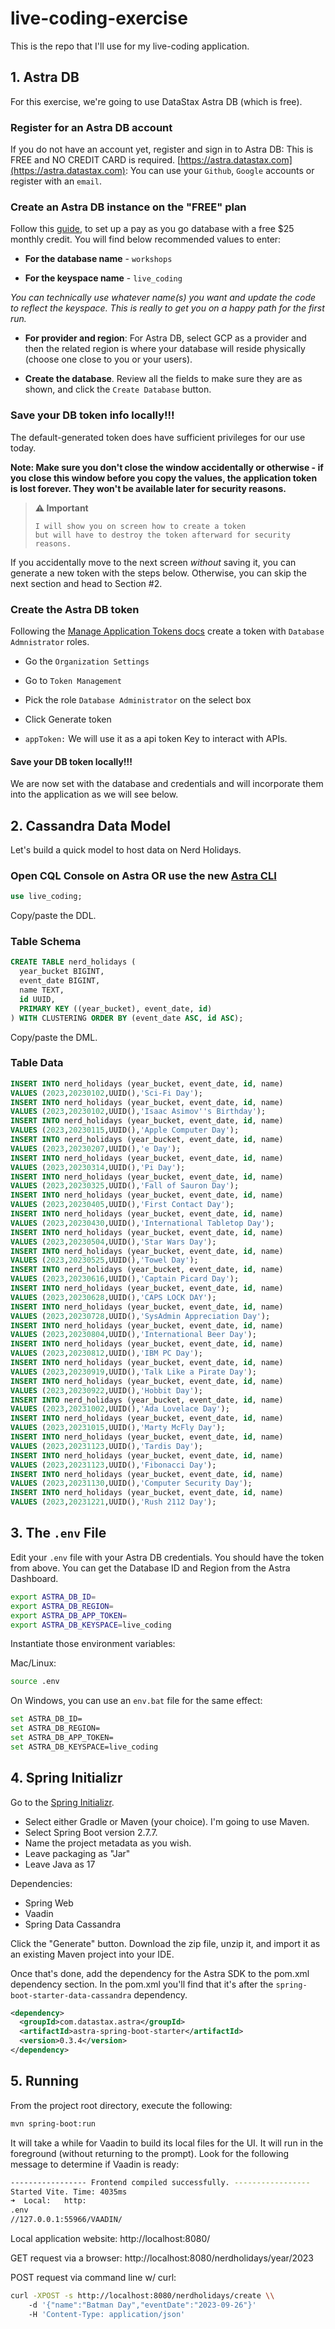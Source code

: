 # live-coding-exercise
This is the repo that I'll use for my live-coding application.

## 1. Astra DB

For this exercise, we're going to use DataStax Astra DB (which is free).

### Register for an Astra DB account

If you do not have an account yet, register and sign in to Astra DB: This is FREE and NO CREDIT CARD is required. [https://astra.datastax.com](https://astra.datastax.com): You can use your `Github`, `Google` accounts or register with an `email`.

### Create an Astra DB instance on the "FREE" plan

Follow this [guide](https://docs.datastax.com/en/astra/docs/creating-your-astra-database.html), to set up a pay as you go database with a free $25 monthly credit. You will find below recommended values to enter:

- **For the database name** - `workshops`

- **For the keyspace name** - `live_coding`

_You can technically use whatever name(s) you want and update the code to reflect the keyspace. This is really to get you on a happy path for the first run._

- **For provider and region**: For Astra DB, select GCP as a provider and then the related region is where your database will reside physically (choose one close to you or your users).

- **Create the database**. Review all the fields to make sure they are as shown, and click the `Create Database` button.

### Save your DB token info locally!!!

The default-generated token does have sufficient privileges for our use today.

**Note: Make sure you don't close the window accidentally or otherwise - if you close this window before you copy the values, the application token is lost forever. They won't be available later for security reasons.**

> **⚠️ Important**
> ```
> I will show you on screen how to create a token
> but will have to destroy the token afterward for security reasons.
> ```

If you accidentally move to the next screen _without_ saving it, you can generate a new token with the steps below.  Otherwise, you can skip the next section and head to Section #2.

### Create the Astra DB token

Following the [Manage Application Tokens docs](https://docs.datastax.com/en/astra/docs/manage-application-tokens.html) create a token with `Database Admnistrator` roles.

- Go the `Organization Settings`

- Go to `Token Management`

- Pick the role `Database Administrator` on the select box

- Click Generate token

- `appToken:` We will use it as a api token Key to interact with APIs.

#### Save your DB token locally!!!

We are now set with the database and credentials and will incorporate them into the application as we will see below.

## 2. Cassandra Data Model

Let's build a quick model to host data on Nerd Holidays.

### Open CQL Console on Astra OR use the new [Astra CLI](https://www.datastax.com/blog/introducing-cassandra-astra-cli)

```sql
use live_coding;
```

Copy/paste the DDL.

### Table Schema
```sql
CREATE TABLE nerd_holidays (
  year_bucket BIGINT,
  event_date BIGINT,
  name TEXT,
  id UUID,
  PRIMARY KEY ((year_bucket), event_date, id)
) WITH CLUSTERING ORDER BY (event_date ASC, id ASC);
```

Copy/paste the DML.

### Table Data
```sql
INSERT INTO nerd_holidays (year_bucket, event_date, id, name)
VALUES (2023,20230102,UUID(),'Sci-Fi Day');
INSERT INTO nerd_holidays (year_bucket, event_date, id, name)
VALUES (2023,20230102,UUID(),'Isaac Asimov''s Birthday');
INSERT INTO nerd_holidays (year_bucket, event_date, id, name)
VALUES (2023,20230115,UUID(),'Apple Computer Day');
INSERT INTO nerd_holidays (year_bucket, event_date, id, name)
VALUES (2023,20230207,UUID(),'e Day');
INSERT INTO nerd_holidays (year_bucket, event_date, id, name)
VALUES (2023,20230314,UUID(),'Pi Day');
INSERT INTO nerd_holidays (year_bucket, event_date, id, name)
VALUES (2023,20230325,UUID(),'Fall of Sauron Day');
INSERT INTO nerd_holidays (year_bucket, event_date, id, name)
VALUES (2023,20230405,UUID(),'First Contact Day');
INSERT INTO nerd_holidays (year_bucket, event_date, id, name)
VALUES (2023,20230430,UUID(),'International Tabletop Day');
INSERT INTO nerd_holidays (year_bucket, event_date, id, name)
VALUES (2023,20230504,UUID(),'Star Wars Day');
INSERT INTO nerd_holidays (year_bucket, event_date, id, name)
VALUES (2023,20230525,UUID(),'Towel Day');
INSERT INTO nerd_holidays (year_bucket, event_date, id, name)
VALUES (2023,20230616,UUID(),'Captain Picard Day');
INSERT INTO nerd_holidays (year_bucket, event_date, id, name)
VALUES (2023,20230628,UUID(),'CAPS LOCK DAY');
INSERT INTO nerd_holidays (year_bucket, event_date, id, name)
VALUES (2023,20230728,UUID(),'SysAdmin Appreciation Day');
INSERT INTO nerd_holidays (year_bucket, event_date, id, name)
VALUES (2023,20230804,UUID(),'International Beer Day');
INSERT INTO nerd_holidays (year_bucket, event_date, id, name)
VALUES (2023,20230812,UUID(),'IBM PC Day');
INSERT INTO nerd_holidays (year_bucket, event_date, id, name)
VALUES (2023,20230919,UUID(),'Talk Like a Pirate Day');
INSERT INTO nerd_holidays (year_bucket, event_date, id, name)
VALUES (2023,20230922,UUID(),'Hobbit Day');
INSERT INTO nerd_holidays (year_bucket, event_date, id, name)
VALUES (2023,20231002,UUID(),'Ada Lovelace Day');
INSERT INTO nerd_holidays (year_bucket, event_date, id, name)
VALUES (2023,20231015,UUID(),'Marty McFly Day');
INSERT INTO nerd_holidays (year_bucket, event_date, id, name)
VALUES (2023,20231123,UUID(),'Tardis Day');
INSERT INTO nerd_holidays (year_bucket, event_date, id, name)
VALUES (2023,20231123,UUID(),'Fibonacci Day');
INSERT INTO nerd_holidays (year_bucket, event_date, id, name)
VALUES (2023,20231130,UUID(),'Computer Security Day');
INSERT INTO nerd_holidays (year_bucket, event_date, id, name)
VALUES (2023,20231221,UUID(),'Rush 2112 Day');
```

## 3. The `.env` File

Edit your `.env` file with your Astra DB credentials.  You should have the token from above.  You can get the Database ID and Region from the Astra Dashboard.

```bash
export ASTRA_DB_ID=
export ASTRA_DB_REGION=
export ASTRA_DB_APP_TOKEN=
export ASTRA_DB_KEYSPACE=live_coding
```

Instantiate those environment variables:

Mac/Linux:
```bash
source .env
```

On Windows, you can use an `env.bat` file for the same effect:
```bash
set ASTRA_DB_ID=
set ASTRA_DB_REGION=
set ASTRA_DB_APP_TOKEN=
set ASTRA_DB_KEYSPACE=live_coding
```

## 4. Spring Initializr

Go to the [Spring Initializr](https://start.spring.io/).

 - Select either Gradle or Maven (your choice).  I'm going to use Maven.
 - Select Spring Boot version 2.7.7.
 - Name the project metadata as you wish.
 - Leave packaging as "Jar"
 - Leave Java as 17

Dependencies:
 - Spring Web
 - Vaadin
 - Spring Data Cassandra

Click the "Generate" button.  Download the zip file, unzip it, and import it as an existing Maven project into your IDE.

Once that's done, add the dependency for the Astra SDK to the pom.xml dependency section.  In the pom.xml you'll find that it's after the `spring-boot-starter-data-cassandra` dependency.

```xml
<dependency>
  <groupId>com.datastax.astra</groupId>
  <artifactId>astra-spring-boot-starter</artifactId>
  <version>0.3.4</version>
</dependency>
```


## 5. Running

From the project root directory, execute the following:

```bash
mvn spring-boot:run
```

It will take a while for Vaadin to build its local files for the UI.  It will run in the foreground (without returning to the prompt).  Look for the following message to determine if Vaadin is ready:

```bash
----------------- Frontend compiled successfully. -----------------
Started Vite. Time: 4035ms
➜  Local:   http:
.env
//127.0.0.1:55966/VAADIN/
```

Local application website: http://localhost:8080/

GET request via a browser: http://localhost:8080/nerdholidays/year/2023

POST request via command line w/ curl:

```bash
curl -XPOST -s http://localhost:8080/nerdholidays/create \\
    -d '{"name":"Batman Day","eventDate":"2023-09-26"}'
    -H 'Content-Type: application/json'
```
